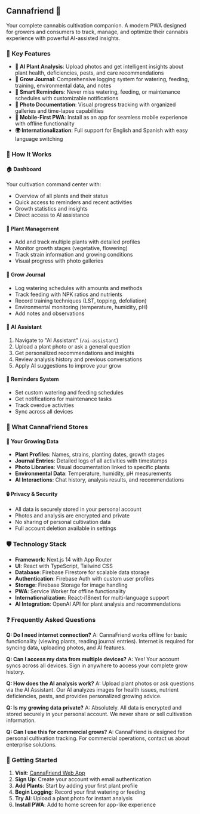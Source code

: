 ## Cannafriend 🌱

Your complete cannabis cultivation companion. A modern PWA designed for growers and consumers to track, manage, and optimize their cannabis experience with powerful AI-assisted insights.

### 🚀 Key Features

- **🤖 AI Plant Analysis**: Upload photos and get intelligent insights about plant health, deficiencies, pests, and care recommendations
- **📔 Grow Journal**: Comprehensive logging system for watering, feeding, training, environmental data, and notes
- **📅 Smart Reminders**: Never miss watering, feeding, or maintenance schedules with customizable notifications
- **📸 Photo Documentation**: Visual progress tracking with organized galleries and time-lapse capabilities
- **📱 Mobile-First PWA**: Install as an app for seamless mobile experience with offline functionality
- **🌍 Internationalization**: Full support for English and Spanish with easy language switching

### 🎯 How It Works

#### 🏠 **Dashboard**

Your cultivation command center with:

- Overview of all plants and their status
- Quick access to reminders and recent activities
- Growth statistics and insights
- Direct access to AI assistance

#### 🌱 **Plant Management**

- Add and track multiple plants with detailed profiles
- Monitor growth stages (vegetative, flowering)
- Track strain information and growing conditions
- Visual progress with photo galleries

#### 📔 **Grow Journal**

- Log watering schedules with amounts and methods
- Track feeding with NPK ratios and nutrients
- Record training techniques (LST, topping, defoliation)
- Environmental monitoring (temperature, humidity, pH)
- Add notes and observations

#### 🤖 **AI Assistant**

1. Navigate to "AI Assistant" (`/ai-assistant`)
2. Upload a plant photo or ask a general question
3. Get personalized recommendations and insights
4. Review analysis history and previous conversations
5. Apply AI suggestions to improve your grow

#### 📅 **Reminders System**

- Set custom watering and feeding schedules
- Get notifications for maintenance tasks
- Track overdue activities
- Sync across all devices

### 💾 What CannaFriend Stores

#### 🔐 **Your Growing Data**

- **Plant Profiles**: Names, strains, planting dates, growth stages
- **Journal Entries**: Detailed logs of all activities with timestamps
- **Photo Libraries**: Visual documentation linked to specific plants
- **Environmental Data**: Temperature, humidity, pH measurements
- **AI Interactions**: Chat history, analysis results, and recommendations

#### 🔒 **Privacy & Security**

- All data is securely stored in your personal account
- Photos and analysis are encrypted and private
- No sharing of personal cultivation data
- Full account deletion available in settings

### 🛡️ Technology Stack

- **Framework**: Next.js 14 with App Router
- **UI**: React with TypeScript, Tailwind CSS
- **Database**: Firebase Firestore for scalable data storage
- **Authentication**: Firebase Auth with custom user profiles
- **Storage**: Firebase Storage for image handling
- **PWA**: Service Worker for offline functionality
- **Internationalization**: React-i18next for multi-language support
- **AI Integration**: OpenAI API for plant analysis and recommendations

### ❓ Frequently Asked Questions

**Q: Do I need internet connection?**
A: CannaFriend works offline for basic functionality (viewing plants, reading journal entries). Internet is required for syncing data, uploading photos, and AI features.

**Q: Can I access my data from multiple devices?**
A: Yes! Your account syncs across all devices. Sign in anywhere to access your complete grow history.

**Q: How does the AI analysis work?**
A: Upload plant photos or ask questions via the AI Assistant. Our AI analyzes images for health issues, nutrient deficiencies, pests, and provides personalized growing advice.

**Q: Is my growing data private?**
A: Absolutely. All data is encrypted and stored securely in your personal account. We never share or sell cultivation information.

**Q: Can I use this for commercial grows?**
A: CannaFriend is designed for personal cultivation tracking. For commercial operations, contact us about enterprise solutions.

### 🚀 Getting Started

1. **Visit**: [CannaFriend Web App](https://cannafriend.app)
2. **Sign Up**: Create your account with email authentication
3. **Add Plants**: Start by adding your first plant profile
4. **Begin Logging**: Record your first watering or feeding
5. **Try AI**: Upload a plant photo for instant analysis
6. **Install PWA**: Add to home screen for app-like experience

